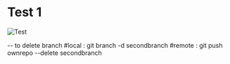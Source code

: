 # Test 1
![Test](https://th.bing.com/th/id/OIP.6sz2FJAWfuTrT7uCbZGotgHaEX?rs=1&pid=ImgDetMain)

-- to delete branch 
#local : git branch -d secondbranch
#remote : git push ownrepo --delete secondbranch


